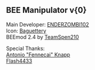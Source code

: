 BEE Manipulator v{0}
--------------------
Main Developer:   [ENDERZOMBI102](https://github.com/ENDERZOMBI102) <br />
Icon: [Baguettery](https://github.com/koerismo) <br />
BEEmod 2.4 by [TeamSpen210](https://github.com/TeamSpen210) <br />

Special Thanks:<br />
[Antonio "Fennecai" Knapp](https://1995aek.wixsite.com/fennecaifox) <br />
[Flash4433](https://github.com/flash4433) <br />